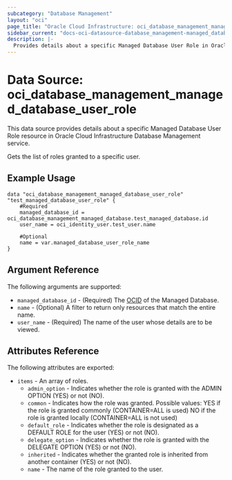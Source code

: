 ```yaml
---
subcategory: "Database Management"
layout: "oci"
page_title: "Oracle Cloud Infrastructure: oci_database_management_managed_database_user_role"
sidebar_current: "docs-oci-datasource-database_management-managed_database_user_role"
description: |-
  Provides details about a specific Managed Database User Role in Oracle Cloud Infrastructure Database Management service
---
```


# Data Source: oci_database_management_managed_database_user_role
This data source provides details about a specific Managed Database User Role resource in Oracle Cloud Infrastructure Database Management service.

Gets the list of roles granted to a specific user.

## Example Usage

```hcl
data "oci_database_management_managed_database_user_role" "test_managed_database_user_role" {
	#Required
	managed_database_id = oci_database_management_managed_database.test_managed_database.id
	user_name = oci_identity_user.test_user.name

	#Optional
	name = var.managed_database_user_role_name
}
```

## Argument Reference

The following arguments are supported:

* `managed_database_id` - (Required) The [OCID](https://docs.cloud.oracle.com/iaas/Content/General/Concepts/identifiers.htm) of the Managed Database.
* `name` - (Optional) A filter to return only resources that match the entire name.
* `user_name` - (Required) The name of the user whose details are to be viewed.


## Attributes Reference

The following attributes are exported:

* `items` - An array of roles.
	* `admin_option` - Indicates whether the role is granted with the ADMIN OPTION (YES) or not (NO).
	* `common` - Indicates how the role was granted. Possible values: YES if the role is granted commonly (CONTAINER=ALL is used) NO if the role is granted locally (CONTAINER=ALL is not used) 
	* `default_role` - Indicates whether the role is designated as a DEFAULT ROLE for the user (YES) or not (NO).
	* `delegate_option` - Indicates whether the role is granted with the DELEGATE OPTION (YES) or not (NO).
	* `inherited` - Indicates whether the granted role is inherited from another container (YES) or not (NO).
	* `name` - The name of the role granted to the user.

